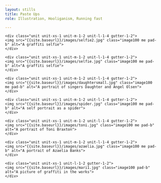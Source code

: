 ```yaml
---
layout: stills
title: Paste Ups
role: Illustration, Hooliganism, Running fast

---
```

<title>Paste Ups · Braticate</title>
   <div class="grid pad-t">   
    
    <div class="unit unit-xs-1 unit-m-1-2 unit-l-1-4 gutter-1-2">
    <img src="{{site.baseurl}}/images/selfie2.jpg" class="image100 me pad-b" alt="A graffiti selfie">
    </div>
    
    <div class="unit unit-xs-1 unit-m-1-2 unit-l-1-4 gutter-1-2">
    <img src="{{site.baseurl}}/images/selfie.jpg" class="image100 me pad-b" alt="A graffiti selfie">
    </div>
    
    <div class="unit unit-xs-1 unit-m-1-2 unit-l-1-4 gutter-1-2">
    <img src="{{site.baseurl}}/images/daughtersmall.jpg" class="image100 me pad-b" alt="A portrait of singers Daughter and Angel Olsen">
    </div>
    
    <div class="unit unit-xs-1 unit-m-1-2 unit-l-1-4 gutter-1-2">
    <img src="{{site.baseurl}}/images/spider.jpg" class="image100 me pad-b" alt="A self portrait as a spider">
    </div>
    
    <div class="unit unit-xs-1 unit-m-1-2 unit-l-1-4 gutter-1-2">
    <img src="{{site.baseurl}}/images/toni.jpg" class="image100 me pad-b" alt="A portrait of Toni Braxton">
    </div>
    
    <div class="unit unit-xs-1 unit-m-1-2 unit-l-1-4 gutter-1-2">
    <img src="{{site.baseurl}}/images/azaelia.jpg" class="image100 me pad-b" alt="A portrait of Azaelia Banks">
    </div>
    
    <div class="unit unit-xs-1 unit-l-1-2 gutter-1-2">
    <img src="{{site.baseurl}}/images/mari1.jpg" class="image100 pad-b" alt="A picture of graffiti in the works">
    </div>
 
    
</div>  

  
  
  